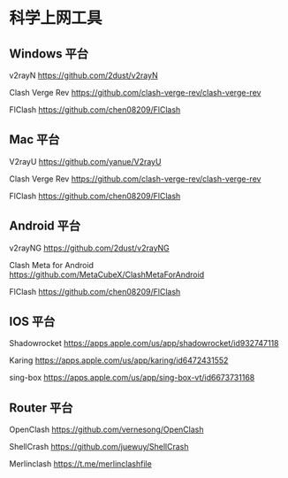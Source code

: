# 科学上网工具

## Windows 平台

v2rayN https://github.com/2dust/v2rayN

Clash Verge Rev https://github.com/clash-verge-rev/clash-verge-rev

FlClash https://github.com/chen08209/FlClash

## Mac 平台

V2rayU https://github.com/yanue/V2rayU

Clash Verge Rev https://github.com/clash-verge-rev/clash-verge-rev

FlClash https://github.com/chen08209/FlClash

## Android 平台

v2rayNG https://github.com/2dust/v2rayNG

Clash Meta for Android https://github.com/MetaCubeX/ClashMetaForAndroid

FlClash https://github.com/chen08209/FlClash

## IOS 平台

Shadowrocket https://apps.apple.com/us/app/shadowrocket/id932747118

Karing https://apps.apple.com/us/app/karing/id6472431552

sing-box https://apps.apple.com/us/app/sing-box-vt/id6673731168

## Router 平台

OpenClash https://github.com/vernesong/OpenClash

ShellCrash https://github.com/juewuy/ShellCrash

Merlinclash https://t.me/merlinclashfile
